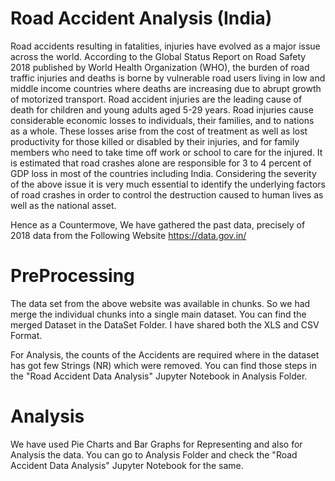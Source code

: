 # Road Accident Analysis (India)

Road accidents resulting in fatalities, injuries have evolved as a major issue across the world. According to the Global Status Report on Road Safety 2018 published by World Health Organization (WHO), the burden of road traffic injuries and deaths is borne by vulnerable road users living in low and middle income countries where deaths are increasing due to abrupt growth of motorized transport. Road accident injuries are the leading cause of death for children and young adults aged 5-29 years. Road injuries cause considerable economic losses to individuals, their families, and to nations as a whole. These losses arise from the cost of treatment as well as lost productivity for those killed or disabled by their injuries, and for family members who need to take time off work or school to care for the injured. It is estimated that road crashes alone are responsible for 3 to 4 percent of GDP loss in most of the countries including India. Considering the severity of the above issue it is very much essential to identify the underlying factors of road crashes in order to control the destruction caused to human lives as well as the national asset.  

Hence as a Countermove, We have gathered the past data, precisely of 2018 data from the Following Website https://data.gov.in/

# PreProcessing

The data set from the above website was available in chunks. So we had merge the individual chunks into a single main dataset. You can find the merged Dataset in the DataSet Folder. I have shared both the XLS and CSV Format.

For Analysis, the counts of the Accidents are required where in the dataset has got few Strings (NR) which were removed. You can find those steps in the "Road Accident Data Analysis" Jupyter Notebook in Analysis Folder.

# Analysis

We have used Pie Charts and Bar Graphs for Representing and also for Analysis the data. You can go to Analysis Folder and check the "Road Accident Data Analysis" Jupyter Notebook for the same.
